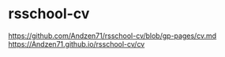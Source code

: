 # rsschool-cv
https://github.com/Andzen71/rsschool-cv/blob/gp-pages/cv.md
https://Andzen71.github.io/rsschool-cv/cv
